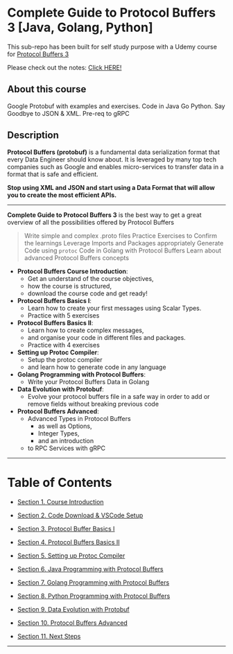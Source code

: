 # Complete Guide to Protocol Buffers 3 [Java, Golang, Python]

This sub-repo has been built for self study purpose with a Udemy course for [Protocol Buffers 3](https://www.udemy.com/protocol-buffers/learn/v4/overview)

Please check out the notes: [Click HERE!](TOC.md)

## About this course

Google Protobuf with examples and exercises. Code in Java Go Python. Say Goodbye to JSON & XML. Pre-req to gRPC

## Description

**Protocol Buffers (protobuf)** is a fundamental data serialization format that every Data Engineer should know about. It is leveraged by many top tech companies such as Google and enables micro-services to transfer data in a format that is safe and efficient.

**Stop using XML and JSON and start using a Data Format that will allow you to create the most efficient APIs.**

---

**Complete Guide to Protocol Buffers 3** is the best way to get a great overview of all the possibilities offered by Protocol Buffers

> Write simple and complex .proto files
> Practice Exercises to Confirm the learnings
> Leverage Imports and Packages appropriately
> Generate Code using `protoc`
> Code in Golang with Protocol Buffers
> Learn about advanced Protocol Buffers concepts

* **Protocol Buffers Course Introduction**:
  * Get an understand of the course objectives,
  * how the course is structured,
  * download the course code and get ready!
* **Protocol Buffers Basics I**:
  * Learn how to create your first messages using Scalar Types. 
  * Practice with 5 exercises
* **Protocol Buffers Basics II**:
  * Learn how to create complex messages,
  * and organise your code in different files and packages.
  * Practice with 4 exercises
* **Setting up Protoc Compiler**:
  * Setup the protoc compiler 
  * and learn how to generate code in any language
* **Golang Programming with Protocol Buffers**:
  * Write your Protocol Buffers Data in Golang
* **Data Evolution with Protobuf**:
  * Evolve your protocol buffers file in a safe way in order to add or remove fields without breaking previous code
* **Protocol Buffers Advanced**:
  * Advanced Types in Protocol Buffers
    * as well as Options,
    * Integer Types,
    * and an introduction
  * to RPC Services with gRPC

---

# Table of Contents

* [Section 1. Course Introduction](01-course-introduction/README.md)

* [Section 2. Code Download & VSCode Setup](02-code-download-and-vscode-setup/README.md)

* [Section 3. Protocol Buffer Basics I](03-protocol-buffers-basics-i/README.md)
  
* [Section 4. Protocol Buffers Basics II](04-protocol-buffers-basics-ii/README.md)

* [Section 5. Setting up Protoc Compiler](05-setting-up-protoc-compiler/README.md)

* [Section 6. Java Programming with Protocol Buffers](06-java-programming-with-protocol-buffers/README.md)

* [Section 7. Golang Programming with Protocol Buffers](07-golang-programming-with-protocol-buffers/README.md)

* [Section 8. Python Programming with Protocol Buffers](08-python-programming-with-protobol-buffers/README.md)

* [Section 9. Data Evolution with Protobuf](09-data-evolution-with-protobuf/README.md)

* [Section 10. Protocol Buffers Advanced](10-protocol-buffers-advanced/README.md)

* [Section 11. Next Steps](11-next-steps/README.md)


---